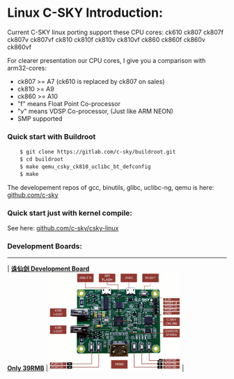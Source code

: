# Linux C-SKY Introduction:

Current C-SKY linux porting support these CPU cores: ck610 ck807 ck807f ck807v ck807vf ck810 ck810f ck810v ck810vf ck860 ck860f ck860v ck860vf

For clearer presentation our CPU cores, I give you a comparison with arm32-cores:

  * ck807 >= A7 (ck610 is replaced by ck807 on sales)
  * ck810 >= A9
  * ck860 >= A10
  * "f" means Float Point Co-processor
  * "v" means VDSP Co-processor, (Just like ARM NEON)
  * SMP supported

### Quick start with Buildroot

```sh
    $ git clone https://gitlab.com/c-sky/buildroot.git
    $ cd buildroot
    $ make qemu_csky_ck810_uclibc_bt_defconfig
    $ make
```
The developement repos of gcc, binutils, glibc, uclibc-ng, qemu is here: [github.com/c-sky](https://github.com/c-sky)

### Quick start just with kernel compile:

See here: [github.com/c-sky/csky-linux](https://github.com/c-sky/csky-linux)

### Development Boards:
---

| **[诛仙剑 Development Board](docs/gx6605s.md)**<br>**[Only 39RMB](https://item.taobao.com/item.htm?spm=a1z10.1-c.w4004-13250088290.6.4b1f9628jKW8o8&id=556322544984)** | <img src="images/gx6605s_0.gif" alt="gx6605s" /> | 

